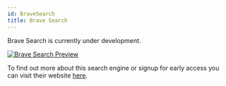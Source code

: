 ```yaml
---
id: BraveSearch
title: Brave Search
---
```


Brave Search is currently under development.

[<img alt="Brave Search Preview" src="/img/UnderConstruction.jpg" />](https://brave.com/search/)

To find out more about this search engine or signup for early access you can visit their website [here](https://brave.com/search/).

